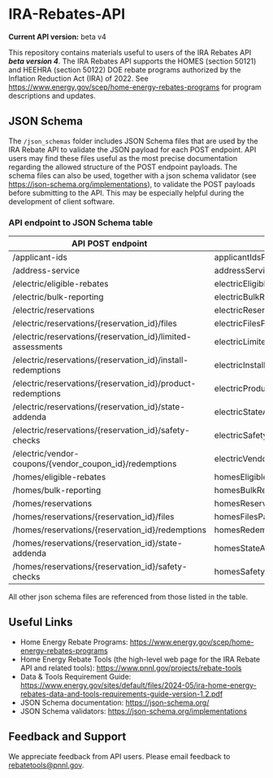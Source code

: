 # IRA-Rebates-API

**Current API version:** beta v4

This repository contains materials useful to users of the IRA Rebates API ***beta version 4***. The IRA Rebates API supports the HOMES (section 50121) and HEEHRA (section 50122) DOE rebate programs authorized by the Inflation Reduction Act (IRA) of 2022. See https://www.energy.gov/scep/home-energy-rebates-programs for program descriptions and updates.

## JSON Schema 
The `/json_schemas` folder includes JSON Schema files that are used by the IRA Rebate API to validate the JSON payload for each POST endpoint. API users may find these files useful as the most precise documentation regarding the allowed structure of the POST endpoint payloads. The schema files can also be used, together with a json schema validator (see  https://json-schema.org/implementations), to validate the POST payloads before submitting to the API. This may be especially helpful during the development of client software. 

### API endpoint to JSON Schema table
| API POST endpoint | JSON schema filename |
| ---- | ---- |
| /applicant-ids | applicantIdsPayload.schema.json |
| /address-service | addressServicePayload.schema.json |
| /electric/eligible-rebates | electricEligibleRebatesPayload.schema.json |
| /electric/bulk-reporting | electricBulkReportingPayload.schema.json |
| /electric/reservations | electricReservationsPayload.schema.json |
| /electric/reservations/{reservation_id}/files | electricFilesPayload.schema.json |
| /electric/reservations/{reservation_id}/limited-assessments | electricLimitedAssessmentsPayload.schema.json |
| /electric/reservations/{reservation_id}/install-redemptions | electricInstallRedemptionsPayload.schema.json |
| /electric/reservations/{reservation_id}/product-redemptions | electricProductRedemptionsPayload.schema.json |
| /electric/reservations/{reservation_id}/state-addenda | electricStateAddendaPayload.schema.json |
| /electric/reservations/{reservation_id}/safety-checks | electricSafetyChecksPayload.schema.json
| /electric/vendor-coupons/{vendor_coupon_id}/redemptions | electricVendorCouponRedemptionsPayload.schema.json |
| /homes/eligible-rebates | homesEligibleRebatesPayload.schema.json |
| /homes/bulk-reporting | homesBulkReportingPayload.schema.json |
| /homes/reservations | homesReservationsPayload.schema.json | 
| /homes/reservations/{reservation_id}/files | homesFilesPayload.schema.json |
| /homes/reservations/{reservation_id}/redemptions | homesRedemptionsPayload.schema.json |
| /homes/reservations/{reservation_id}/state-addenda | homesStateAddendaPayload.schema.json |
| /homes/reservations/{reservation_id}/safety-checks | homesSafetyChecksPayload.schema.json

All other json schema files are referenced from those listed in the table. 

## Useful Links
- Home Energy Rebate Programs: https://www.energy.gov/scep/home-energy-rebates-programs
- Home Energy Rebate Tools (the high-level web page for the IRA Rebate API and related tools): https://www.pnnl.gov/projects/rebate-tools
- Data & Tools Requirement Guide: https://www.energy.gov/sites/default/files/2024-05/ira-home-energy-rebates-data-and-tools-requirements-guide-version-1.2.pdf
- JSON Schema documentation: https://json-schema.org/
- JSON Schema validators: https://json-schema.org/implementations

## Feedback and Support
We appreciate feedback from API users. Please email feedback to rebatetools@pnnl.gov.
